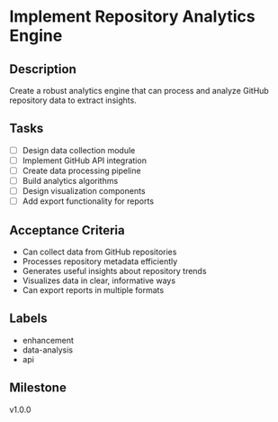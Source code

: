 # Implement Repository Analytics Engine

## Description
Create a robust analytics engine that can process and analyze GitHub repository data to extract insights.

## Tasks
- [ ] Design data collection module
- [ ] Implement GitHub API integration
- [ ] Create data processing pipeline
- [ ] Build analytics algorithms
- [ ] Design visualization components
- [ ] Add export functionality for reports

## Acceptance Criteria
- Can collect data from GitHub repositories
- Processes repository metadata efficiently
- Generates useful insights about repository trends
- Visualizes data in clear, informative ways
- Can export reports in multiple formats

## Labels
- enhancement
- data-analysis
- api

## Milestone
v1.0.0